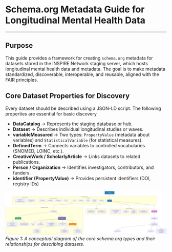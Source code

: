 # Schema.org Metadata Guide for Longitudinal Mental Health Data

---

## Purpose
This guide provides a framework for creating `schema.org` metadata for datasets stored in the INSPIRE Network staging server, which hosts longitudinal mental health data and metadata.
The goal is to make metadata standardized, discoverable, interoperable, and reusable, aligned with the FAIR principles.



## Core Dataset Properties for Discovery
Every dataset should be described using a JSON-LD script. The following properties are essential for basic discovery
- **DataCatalog** → Represents the staging database or hub.
- **Dataset** → Describes individual longitudinal studies or waves.
- **variableMeasured** → Two types: `PropertyValue` (metadata about variables) and `StatisticalVariable` (for statistical measures). 
- **DefinedTerm** → Connects variables to controlled vocabularies (SNOMED, LOINC, etc.).
- **CreativeWork / ScholarlyArticle** → Links datasets to related publications.
- **Person / Organization** → Identifies investigators, contributors, and funders.
- **identifier (PropertyValue)** → Provides persistent identifiers (DOI, registry IDs)

![Schema.org Metadata Guide Illustration](../../images/SchemaGuide.png)
*Figure 1: A conceptual diagram of the core schema.org types and their relationships for describing datasets.*
